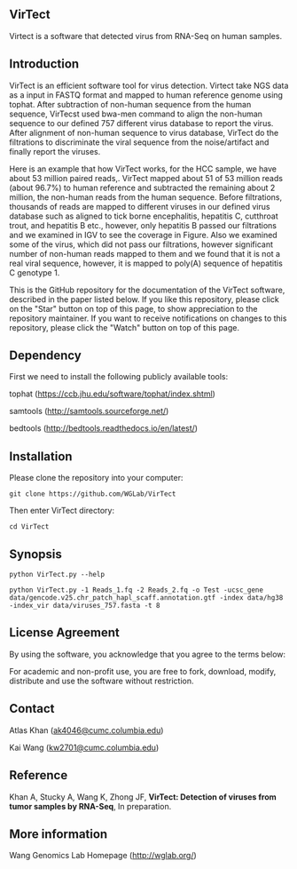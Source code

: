 ## VirTect


Virtect is a software that detected virus from RNA-Seq on human samples.


## Introduction

VirTect is an efficient software tool for virus detection. Virtect take NGS data as a input in FASTQ format and mapped to human reference genome using tophat. After subtraction of non-human sequence from the human sequence, VirTecst used bwa-men command to align the non-human sequence to our defined 757 different virus database to report the virus. After alignment of non-human sequence to virus database, VirTect do the filtrations to discriminate the viral sequence from the noise/artifact and finally report the viruses. 

Here is an example that how VirTect works, for the HCC sample, we have about 53 million paired reads,. VirTect mapped about 51 of 53 million reads (about 96.7%) to human reference and subtracted the remaining about 2 million, the non-human reads from the human sequence. Before filtrations, thousands of reads are mapped to different viruses in our defined virus database such as aligned to tick borne encephalitis, hepatitis C, cutthroat trout, and hepatitis B etc., however, only hepatitis B passed our filtrations and we examined in IGV to see the coverage in Figure. Also we examined some of the virus, which did not pass our filtrations, however significant number of non-human reads mapped to them and we found that it is not a real viral sequence, however, it is mapped to poly(A) sequence of hepatitis C genotype 1.


This is the GitHub repository for the documentation of the VirTect software, described in the paper listed below. If you like this repository, please click on the "Star" button on top of this page, to show appreciation to the repository maintainer. If you want to receive notifications on changes to this repository, please click the "Watch" button on top of this page.

## Dependency

First we need to install the following publicly available tools:


tophat (https://ccb.jhu.edu/software/tophat/index.shtml)

samtools (http://samtools.sourceforge.net/)

bedtools (http://bedtools.readthedocs.io/en/latest/)

## Installation

Please clone the repository into your computer:

    git clone https://github.com/WGLab/VirTect

Then enter VirTect directory:

    cd VirTect

## Synopsis

    python VirTect.py --help

    python VirTect.py -1 Reads_1.fq -2 Reads_2.fq -o Test -ucsc_gene data/gencode.v25.chr_patch_hapl_scaff.annotation.gtf -index data/hg38 -index_vir data/viruses_757.fasta -t 8


## License Agreement

By using the software, you acknowledge that you agree to the terms below:

For academic and non-profit use, you are free to fork, download, modify, distribute and use the software without restriction.
 
 ## Contact
Atlas Khan (ak4046@cumc.columbia.edu)

Kai Wang (kw2701@cumc.columbia.edu)

## Reference

Khan A, Stucky A, Wang K, Zhong JF, **VirTect: Detection of viruses from tumor samples by RNA-Seq**, In preparation. 


## More information
Wang Genomics Lab Homepage (http://wglab.org/)

